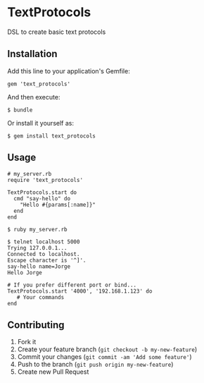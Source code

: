 # TextProtocols

DSL to create basic text protocols

## Installation

Add this line to your application's Gemfile:

    gem 'text_protocols'

And then execute:

    $ bundle

Or install it yourself as:

    $ gem install text_protocols

## Usage

    # my_server.rb
    require 'text_protocols'

    TextProtocols.start do
      cmd "say-hello" do
        "Hello #{params[:name]}"
      end
    end
    
    $ ruby my_server.rb
    
    $ telnet localhost 5000
    Trying 127.0.0.1...
    Connected to localhost.
    Escape character is '^]'.
    say-hello name=Jorge
    Hello Jorge

    # If you prefer different port or bind...
    TextProtocols.start '4000', '192.168.1.123' do
       # Your commands
    end

## Contributing

1. Fork it
2. Create your feature branch (`git checkout -b my-new-feature`)
3. Commit your changes (`git commit -am 'Add some feature'`)
4. Push to the branch (`git push origin my-new-feature`)
5. Create new Pull Request
